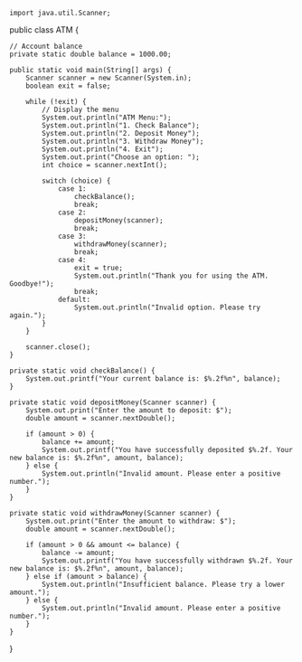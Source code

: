     import java.util.Scanner;

public class ATM {

    // Account balance
    private static double balance = 1000.00;

    public static void main(String[] args) {
        Scanner scanner = new Scanner(System.in);
        boolean exit = false;

        while (!exit) {
            // Display the menu
            System.out.println("ATM Menu:");
            System.out.println("1. Check Balance");
            System.out.println("2. Deposit Money");
            System.out.println("3. Withdraw Money");
            System.out.println("4. Exit");
            System.out.print("Choose an option: ");
            int choice = scanner.nextInt();

            switch (choice) {
                case 1:
                    checkBalance();
                    break;
                case 2:
                    depositMoney(scanner);
                    break;
                case 3:
                    withdrawMoney(scanner);
                    break;
                case 4:
                    exit = true;
                    System.out.println("Thank you for using the ATM. Goodbye!");
                    break;
                default:
                    System.out.println("Invalid option. Please try again.");
            }
        }
        
        scanner.close();
    }

    private static void checkBalance() {
        System.out.printf("Your current balance is: $%.2f%n", balance);
    }

    private static void depositMoney(Scanner scanner) {
        System.out.print("Enter the amount to deposit: $");
        double amount = scanner.nextDouble();
        
        if (amount > 0) {
            balance += amount;
            System.out.printf("You have successfully deposited $%.2f. Your new balance is: $%.2f%n", amount, balance);
        } else {
            System.out.println("Invalid amount. Please enter a positive number.");
        }
    }

    private static void withdrawMoney(Scanner scanner) {
        System.out.print("Enter the amount to withdraw: $");
        double amount = scanner.nextDouble();
        
        if (amount > 0 && amount <= balance) {
            balance -= amount;
            System.out.printf("You have successfully withdrawn $%.2f. Your new balance is: $%.2f%n", amount, balance);
        } else if (amount > balance) {
            System.out.println("Insufficient balance. Please try a lower amount.");
        } else {
            System.out.println("Invalid amount. Please enter a positive number.");
        }
    }
}


